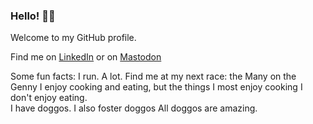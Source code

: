 ### Hello! 👋🏽

<!--
**printhellohetal/printhellohetal** is a ✨ _special_ ✨ repository because its `README.md` (this file) appears on your GitHub profile.

Here are some ideas to get you started:

- 🔭 I’m currently working on ...
- 🌱 I’m currently learning ...
- 👯 I’m looking to collaborate on ...
- 🤔 I’m looking for help with ...
- 💬 Ask me about ...
- 📫 How to reach me: ...
- 😄 Pronouns: ...
- ⚡ Fun fact: ...
-->
Welcome to my GitHub profile.

Find me on <a href="https://www.linkedin.com/in/hetal-kapadia">LinkedIn</a> or on <a rel="me" href="https://techhub.social/@printhellohetal">Mastodon</a>

Some fun facts:
I run. A lot.  Find me at my next race: the Many on the Genny
I enjoy cooking and eating, but the things I most enjoy cooking I don't enjoy eating.  
I have doggos. I also foster doggos  All doggos are amazing. 
